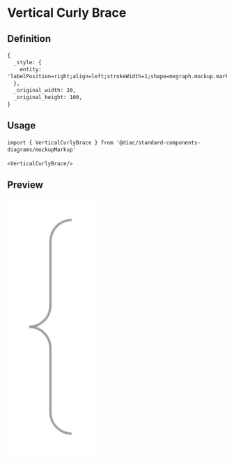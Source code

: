 # Vertical Curly Brace

## Definition

```
{
  _style: { 
    entity: 'labelPosition=right;align=left;strokeWidth=1;shape=mxgraph.mockup.markup.curlyBrace;html=1;shadow=0;dashed=0;strokeColor=#999999;direction=north;',
  },
  _original_width: 20,
  _original_height: 100,
}
```

## Usage

```
import { VerticalCurlyBrace } from '@diac/standard-components-diagrams/mockupMarkup'

<VerticalCurlyBrace/>
```

## Preview

<img src="./vertical-curly-brace.png" width="200"/>
